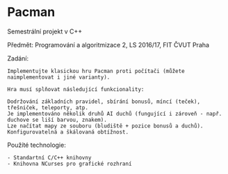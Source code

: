 # Pacman
Semestrální projekt v C++

Předmět: Programování a algoritmizace 2, LS 2016/17, FIT ČVUT Praha

Zadání:

    Implementujte klasickou hru Pacman proti počítači (můžete naimplementovat i jiné varianty).

    Hra musí splňovat následující funkcionality:

    Dodržování základních pravidel, sbírání bonusů, míncí (teček), třešniček, teleporty, atp.
    Je implementováno několik druhů AI duchů (fungující i zároveň - např. duchove se liší barvou, znakem).
    Lze načítat mapy ze souboru (bludiště + pozice bonusů a duchů).
    Konfigurovatelná a škálovaná obtížnost.

Použíté technologie:
    
    - Standartní C/C++ knihovny
    - Knihovna NCurses pro grafické rozhraní
